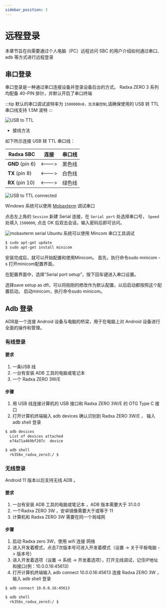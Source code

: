 ```yaml
---
sidebar_position: 3
---
```


# 远程登录

本章节旨在向需要通过个人电脑（PC）远程访问 SBC 的用户介绍如何通过串口、adb 等方式进行远程登录

## 串口登录

串口登录是一种通过串口连接设备并登录设备后台的方式。
Radxa ZERO 3 系列均配备 40-PIN 排针，并默认开启了串口终端

:::tip
默认的串口调试波特率为 `1500000n8，无流量控制`,请确保使用的 USB 转 TTL 串口线支持 1.5M 波特
:::

![USB to TTL](/img/accessories/600px-Usb2ttl-cable-definition.webp)

- 接线方法

如下所示连接 USB 转 TTL 串口线：

| Radxa SBC       | 连接  | 串口线 |
| --------------- | ----- | ------ |
| **GND** (pin 6) | <---> | 黑色线 |
| **TX** (pin 8)  | <---> | 白色线 |
| **RX** (pin 10) | <---> | 绿色线 |

![USB to TTL connected](/img/accessories/1000px-Serial-connection.webp)
<Tabs queryString="target">
<TabItem value="Windows" label="Windows">

Windows 系统可以使用 [Mobaxterm](https://mobaxterm.mobatek.net/) 调试串口

点击左上角的 `Session` 新建 Serial 连接，在 `Serial port` 处选择串口号， `Speed` 处填入 `1500000`, 点击 OK 后双击会话，输入密码后即可访问。

![mobaxterm serial ](/img/zero/zero3/mobaxterm-serial.webp)
</TabItem>
<TabItem value="Ubuntu" label="Ubuntu">
Ubuntu 系统可以使用 Mincom 串口工具调试

```bash
$ sudo apt-get update
$ sudo apt-get install minicom
```

安装完成后，就可以开始配置和使用Minicom。
首先，执行命令sudo minicom -s 打开minicom配置界面。

在配置界面中，选择“Serial port setup”，按下回车键进入串口设置。

选择save setup as dfl，可以将刚刚的修改作为默认配置，以后启动都按照这个配置启动。
启动minicom，执行命令sudo minicom。

</TabItem>
</Tabs>

## Adb 登录

ADB是一个连接 Android 设备与电脑的桥梁，用于在电脑上对 Android 设备进行全面的操作和管理。

### 有线登录

#### 要求

1. 一条USB 线
2. 一台有安装 ADB 工具的电脑或笔记本
3. 一个 Radxa ZERO 3W/E

#### 步骤

1. 用 USB 线连接计算机的 USB 接口和 Radxa ZERO 3W/E 的 OTG Type C 接口
2. 打开计算机终端输入 adb devices 确认识别到 Radxa ZERO 3W/E ，
   输入 adb shell 登录

```bash
$ adb devices
  List of devices attached
  e74a71a469bf207c	device

$ adb shell
  rk356x_radxa_zero3:/ $
```

### 无线登录

Android 11 版本以后支持无线 ADB 。

#### 要求

1. 一台有安装 ADB 工具的电脑或笔记本 ，ADB 版本需要大于 31.0.0
2. 一个Radxa ZERO 3W ，安卓镜像需要大于或等于 11
3. 计算机和 Radxa ZERO 3W 需要在同一个局域网

#### 步骤

1. 启动 Radxa zero 3W，使用 wifi 连接 网络
2. 进入开发着模式，点击7次版本号可进入开发着模式（设置 -> 关于平板电脑 -> 版本号）
3. 进入开发着选项（设置 -> 系统 -> 开发着选项），打开无线调试，记住IP地址和接口(例：10.0.0.16:45613)
4. 打开计算机终端输入 adb connect 10.0.0.16:45613 连接 Radxa ZERO 3W ，输入 adb shell 登录

```bash
$ adb connect 10.0.0.16:45613

$ adb shell
  rk356x_radxa_zero3:/ $

```
